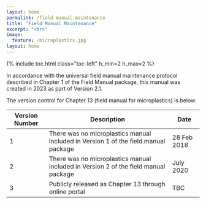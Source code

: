 ```yaml
---
layout: home
permalink: /field-manual-maintenance
title: "Field Manual Maintenance"
excerpt: "<br>"
image:
  feature: /microplastics.jpg
layout: home
---
```

{% include toc.html class="toc-left" h_min=2 h_max=2 %}

In accordance with the universal field manual maintenance protocol described in Chapter 1 of the Field Manual package, this manual was created in 2023 as part of Version 2.1. 

The version control for Chapter 13 (field manual for microplastics) is below:

<table>
<thead>
  <tr>
    <th>Version Number</th>
    <th>Description</th>
    <th>Date</th>
  </tr>
</thead>
<tbody>
  <tr>
    <td>1</td>
    <td>There was no microplastics manual included in Version 1 of the field manual package</td>
    <td>28 Feb 2018</td>
  </tr>
  <tr>
    <td>2</td>
    <td>There was no microplastics manual included in Version 2 of the field manual package</td>
    <td>July 2020</td>
  </tr>
  <tr>
    <td>3</td>
    <td>Publicly released as Chapter 13 through online portal</td>
    <td>TBC</td>
  </tr>
</tbody>
</table>